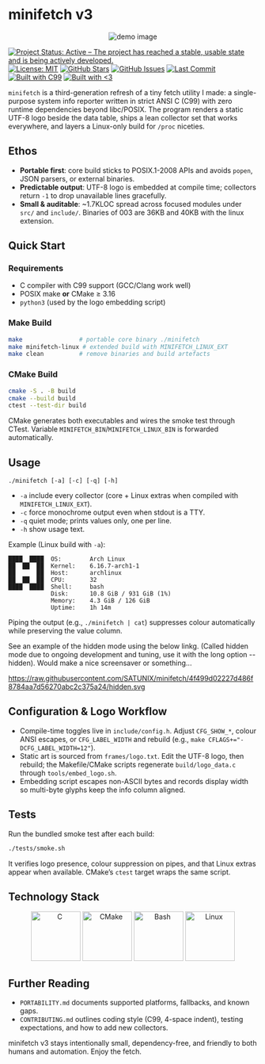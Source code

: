 <!-- -- ..-. ----- ----- ...-- -... -.-- ... .- - ..- -. .. -..- -->
# minifetch v3

<p align="center">
  <img src="https://github.com/user-attachments/assets/db30cd35-f6d4-43e2-a288-7619f35f65ae" alt="demo image">
</p>


[![Project Status: Active – The project has reached a stable, usable state and is being actively developed.](https://www.repostatus.org/badges/latest/active.svg)](https://www.repostatus.org/#active) 
[![License: MIT](https://img.shields.io/badge/license-MIT-blue.svg)](LICENSE)
[![GitHub Stars](https://img.shields.io/github/stars/SATUNIX/minifetch?style=flat&logo=github)](https://github.com/SATUNIX/minifetch/stargazers)
[![GitHub Issues](https://img.shields.io/github/issues/SATUNIX/minifetch.svg)](https://github.com/SATUNIX/minifetch/issues)
[![Last Commit](https://img.shields.io/github/last-commit/SATUNIX/minifetch.svg)](https://github.com/SATUNIX/minifetch/commits)
[![Built with C99](https://img.shields.io/badge/built%20with-C99-informational)](#)
[![Built with <3](https://img.shields.io/badge/built%20with-%E2%9D%A4-red)](#)



`minifetch` is a third-generation refresh of a tiny fetch utility I made: a single-purpose system info reporter written in strict ANSI C (C99) with zero runtime dependencies beyond libc/POSIX. The program renders a static UTF-8 logo beside the data table, ships a lean collector set that works everywhere, and layers a Linux-only build for `/proc` niceties.

## Ethos
- **Portable first**: core build sticks to POSIX.1-2008 APIs and avoids `popen`, JSON parsers, or external binaries.
- **Predictable output**: UTF-8 logo is embedded at compile time; collectors return `-1` to drop unavailable lines gracefully.
- **Small & auditable**: ~1.7KLOC spread across focused modules under `src/` and `include/`. Binaries of 003 are 36KB and 40KB with the linux extension. 


## Quick Start
### Requirements
- C compiler with C99 support (GCC/Clang work well)
- POSIX make **or** CMake ≥ 3.16
- `python3` (used by the logo embedding script)

### Make Build
```sh
make                # portable core binary ./minifetch
make minifetch-linux # extended build with MINIFETCH_LINUX_EXT
make clean          # remove binaries and build artefacts
```

### CMake Build
```sh
cmake -S . -B build
cmake --build build
ctest --test-dir build
```
CMake generates both executables and wires the smoke test through CTest. Variable `MINIFETCH_BIN`/`MINIFETCH_LINUX_BIN` is forwarded automatically.

## Usage
```
./minifetch [-a] [-c] [-q] [-h]
```
- `-a` include every collector (core + Linux extras when compiled with `MINIFETCH_LINUX_EXT`).
- `-c` force monochrome output even when stdout is a TTY.
- `-q` quiet mode; prints values only, one per line.
- `-h` show usage text.

Example (Linux build with `-a`):

```
████  ████  OS:        Arch Linux
██  ██  ██  Kernel:    6.16.7-arch1-1
██      ██  Host:      archlinux
██  ██  ██  CPU:       32
████  ████  Shell:     bash
            Disk:      10.8 GiB / 931 GiB (1%)
            Memory:    4.3 GiB / 126 GiB
            Uptime:    1h 14m
```
Piping the output (e.g., `./minifetch | cat`) suppresses colour automatically while preserving the value column.

See an example of the hidden mode using the below linkg. (Called hidden mode due to ongoing development and tuning, use it with the long option --hidden).
Would make a nice screensaver or something... 

https://raw.githubusercontent.com/SATUNIX/minifetch/4f499d02227d486f8784aa7d56270abc2c375a24/hidden.svg


## Configuration & Logo Workflow
- Compile-time toggles live in `include/config.h`. Adjust `CFG_SHOW_*`, colour ANSI escapes, or `CFG_LABEL_WIDTH` and rebuild (e.g., `make CFLAGS+="-DCFG_LABEL_WIDTH=12"`).
- Static art is sourced from `frames/logo.txt`. Edit the UTF-8 logo, then rebuild; the Makefile/CMake scripts regenerate `build/logo_data.c` through `tools/embed_logo.sh`.
- Embedding script escapes non-ASCII bytes and records display width so multi-byte glyphs keep the info column aligned.

## Tests
Run the bundled smoke test after each build:
```sh
./tests/smoke.sh
```
It verifies logo presence, colour suppression on pipes, and that Linux extras appear when available. CMake’s `ctest` target wraps the same script.

## Technology Stack 

<p align="center">
  <!-- C -->
  <img src="https://cdn.jsdelivr.net/gh/devicons/devicon/icons/c/c-original.svg" alt="C" width="100" height="100"/>
  <!-- CMake -->
  <img src="https://cdn.jsdelivr.net/gh/devicons/devicon/icons/cmake/cmake-original.svg" alt="CMake" width="100" height="100"/>
  <!-- Bash -->
  <img src="https://cdn.jsdelivr.net/gh/devicons/devicon/icons/bash/bash-original.svg" alt="Bash" width="100" height="100"/>
  <!-- Linux -->
  <img src="https://cdn.jsdelivr.net/gh/devicons/devicon/icons/linux/linux-original.svg" alt="Linux" width="100" height="100"/>

</p>


## Further Reading
- `PORTABILITY.md` documents supported platforms, fallbacks, and known gaps.
- `CONTRIBUTING.md` outlines coding style (C99, 4-space indent), testing expectations, and how to add new collectors.

minifetch v3 stays intentionally small, dependency-free, and friendly to both humans and automation. Enjoy the fetch.
<!-- -- ..-. ----- ----- ...-- -... -.-- ... .- - ..- -. .. -..- -->
